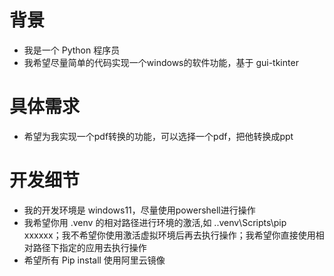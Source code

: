 # 背景
- 我是一个 Python 程序员
- 我希望尽量简单的代码实现一个windows的软件功能，基于 gui-tkinter

# 具体需求
- 希望为我实现一个pdf转换的功能，可以选择一个pdf，把他转换成ppt


# 开发细节
- 我的开发环境是 windows11，尽量使用powershell进行操作
- 我希望你用 .venv 的相对路径进行环境的激活,如 .\.venv\Scripts\pip xxxxxx；我不希望你使用激活虚拟环境后再去执行操作；我希望你直接使用相对路径下指定的应用去执行操作
- 希望所有 Pip install 使用阿里云镜像